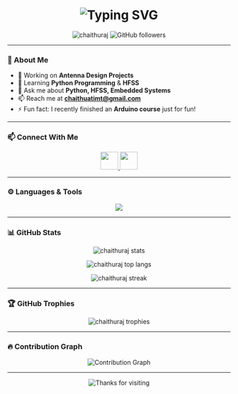 <h1 align="center">
  <img src="https://readme-typing-svg.herokuapp.com?font=Fira+Code&size=24&duration=3000&pause=500&color=00BFFF&center=true&vCenter=true&width=750&lines=Hi+%F0%9F%91%8B%2C+I'm+Chaithanya+Raj;Educator+%7C+IoT+Enthusiast+%7C+Python+Learner;Tech+%2B+Education+Advocate+%F0%9F%93%96" alt="Typing SVG" />
</h1>

<p align="center">
  <img src="https://komarev.com/ghpvc/?username=chaithuraj&label=Profile+Views&color=0e75b6&style=flat" alt="chaithuraj" />
  <img src="https://img.shields.io/github/followers/chaithuraj?label=Follow&style=social" alt="GitHub followers" />
</p>

---

### 🌟 About Me

- 🔭 Working on **Antenna Design Projects**
- 🌱 Learning **Python Programming** & **HFSS**
- 💬 Ask me about **Python, HFSS, Embedded Systems**
- 📫 Reach me at **chaithuatimt@gmail.com**
- ⚡ Fun fact: I recently finished an **Arduino course** just for fun!

---

### 📫 Connect With Me

<p align="center">
  <a href="https://linkedin.com/in/chaithanyaraj-teacher" target="_blank">
    <img src="https://skillicons.dev/icons?i=linkedin" height="40" />
  </a>
  <a href="mailto:chaithuatimt@gmail.com" target="_blank">
    <img src="https://img.icons8.com/color/48/gmail--v1.png" height="40"/>
  </a>
</p>

---

### ⚙️ Languages & Tools

<p align="center">
  <img src="https://skillicons.dev/icons?i=python,arduino,c,matlab,linux,git,vscode" />
</p>

---

### 📊 GitHub Stats

<p align="center">
  <img src="https://github-readme-stats.vercel.app/api?username=chaithuraj&show_icons=true&theme=radical" alt="chaithuraj stats"/>
</p>

<p align="center">
  <img src="https://github-readme-stats.vercel.app/api/top-langs/?username=chaithuraj&layout=compact&theme=radical" alt="chaithuraj top langs" />
</p>

<p align="center">
  <img src="https://github-readme-streak-stats.herokuapp.com/?user=chaithuraj&theme=radical" alt="chaithuraj streak" />
</p>

---

### 🏆 GitHub Trophies

<p align="center">
  <img src="https://github-profile-trophy.vercel.app/?username=chaithuraj&theme=monokai&margin-w=10&margin-h=10&column=7" alt="chaithuraj trophies" />
</p>

---

### 🔥 Contribution Graph

<p align="center">
  <img src="https://github-readme-activity-graph.cyclic.app/graph?username=chaithuraj&theme=react-dark&hide_border=true&area=true" alt="Contribution Graph" />
</p>

---

<p align="center">
  <img src="https://readme-typing-svg.herokuapp.com?font=Fira+Code&size=20&pause=1000&color=00BFFF&center=true&vCenter=true&width=500&lines=Thanks+for+visiting+my+profile!+%F0%9F%9A%80" alt="Thanks for visiting" />
</p>

